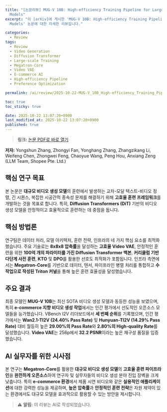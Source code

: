 ```yaml
---
title: "[논문리뷰] MUG-V 10B: High-efficiency Training Pipeline for Large Video Generation
  Models"
excerpt: "이 [arXiv]에 게시한 'MUG-V 10B: High-efficiency Training Pipeline for Large Video Generation
  Models' 논문에 대한 자세한 리뷰입니다."

categories:
  - Review
tags:
  - Review
  - Video Generation
  - Diffusion Transformer
  - Large-scale Training
  - Megatron-Core
  - Video VAE
  - E-commerce AI
  - High-efficiency Pipeline
  - Preference Optimization

permalink: /ai/review/2025-10-22-MUG-V_10B_High-efficiency_Training_Pipeline_for_Large_Video_Generation_Models/

toc: true
toc_sticky: true

date: 2025-10-22 13:07:20+0900
last_modified_at: 2025-10-22 13:07:20+0900
published: true
---
```

> **링크:** [논문 PDF로 바로 열기](https://arxiv.org/abs/2510.17519)

**저자:** Yongshun Zhang, Zhongyi Fan, Yonghang Zhang, Zhangzikang Li, Weifeng Chen, Zhongwei Feng, Chaoyue Wang, Peng Hou, Anxiang Zeng (LLM Team, Shopee Pte. Ltd.)



## 핵심 연구 목표
본 논문은 **대규모 비디오 생성 모델**의 훈련에서 발생하는 교차-모달 텍스트-비디오 정렬, 긴 시퀀스, 복잡한 시공간적 종속성 문제를 해결하기 위해 **고효율 훈련 프레임워크**를 개발하는 것을 목표로 합니다. 특히, **Diffusion Transformers (DiT)** 기반의 비디오 생성 모델을 안정적이고 효율적으로 훈련하는 데 중점을 둡니다.

## 핵심 방법론
연구팀은 데이터 처리, 모델 아키텍처, 훈련 전략, 인프라의 네 가지 핵심 요소를 최적화했습니다. 주요 기술로는 **8x8x8 압축률**을 달성하는 **고효율 Video VAE**, 안정적인 훈련을 위한 **100억 개의 파라미터를 가진 Diffusion Transformer 백본**, **커리큘럼 기반 다단계 사전 훈련**, **KTO** 및 **DPO**를 활용한 선호도 최적화가 포함됩니다. 인프라 측면에서는 **Megatron-Core**를 기반으로 데이터, 텐서, 파이프라인 병렬 처리를 통합하고 **수작업으로 작성된 Triton 커널**을 통해 높은 훈련 효율성을 달성했습니다.

## 주요 결과
최종 모델인 **MUG-V 10B**는 최신 SOTA 비디오 생성 모델과 동등한 성능을 보였으며, 특히 **e-commerce 지향 비디오 생성 작업**에서는 인간 평가에서 선도적인 오픈소스 모델들을 능가했습니다. VBench I2V 리더보드에서 **세 번째 순위**를 기록했으며, 인간 평가에서는 **Wan2.1-TI2V (24.40% Pass Rate)** 및 **Hunyuan-TI2V (14.29% Pass Rate)** 대비 월등히 높은 **29.00%의 Pass Rate**와 **2.80%의 High-quality Rate**를 달성했습니다. **Video VAE**는 256p에서 **32.2 PSNR**이라는 높은 재구성 품질을 입증했습니다.

## AI 실무자를 위한 시사점
본 연구는 **Megatron-Core**를 활용한 **대규모 비디오 생성 모델**의 **고효율 훈련 파이프라인**을 **완전하게 오픈소스**하여 연구자 및 실무자들의 비디오 생성 분야 진입 장벽을 크게 낮춥니다. 특히 **e-commerce 환경**에서 제품 시연 비디오와 같은 **실용적인 애플리케이션**에 대한 강력한 성능을 제공하며, **높은 압축률**과 **안정적인 훈련 전략**은 자원 제약이 있는 환경에서도 대규모 모델을 효과적으로 활용할 수 있는 방안을 제시합니다.

> ⚠️ **알림:** 이 리뷰는 AI로 작성되었습니다.